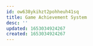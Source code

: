 ```yaml
---
id: ow638ykihzt2pohheuh41sq
title: Game Achievement System
desc: ''
updated: 1653034924267
created: 1653034924267
---
```


